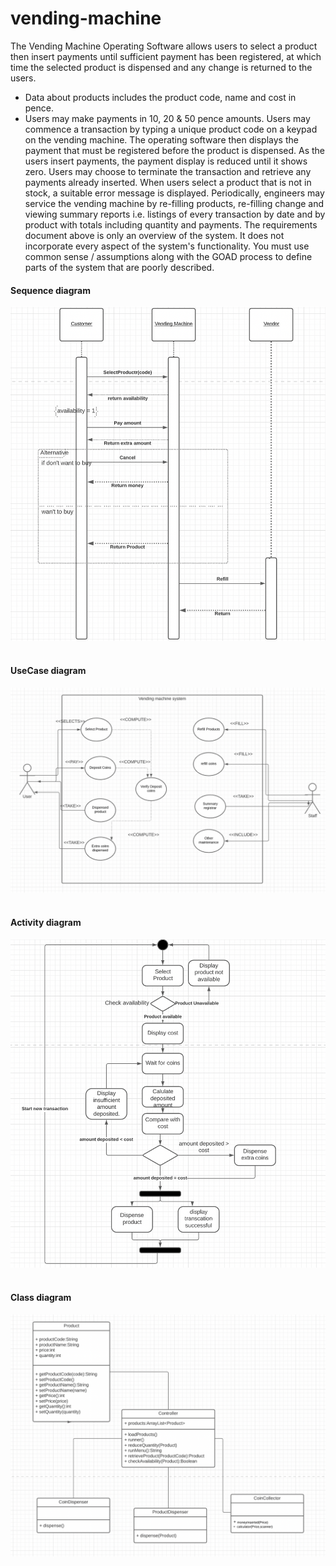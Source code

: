 # vending-machine

The Vending Machine Operating Software allows users to select a product then insert payments until sufficient payment has been registered, at which time the selected product is dispensed and any change is returned to the users. 
- Data about products includes the product code, name and cost in pence. 
- Users may make payments in 10, 20 & 50 pence amounts. 
Users may commence a transaction by typing a unique product code on a keypad on the vending machine. The operating software then displays the payment that must be registered before the product is dispensed. As the users insert payments, the payment display is reduced until it shows zero. Users may choose to terminate the transaction and retrieve any payments already inserted. When users select a product that is not in stock, a suitable error message is displayed. 
Periodically, engineers may service the vending machine by re-filling products, re-filling change and viewing summary reports i.e. listings of every transaction by date and by product with totals including quantity and payments. 
The requirements document above is only an overview of the system. It does not incorporate every aspect of the system's functionality. You must use common sense / assumptions along with the GOAD process to define parts of the system that are poorly described. 

<p>
  
  <h4>Sequence diagram</h4>
  <img src="https://github.com/parmarakhil/vending-machine/blob/main/UML%20Sequence%20diagram.png" alt="Sequence diagram" >
  <br>
  <br>
  
  <h4>UseCase diagram</h4>
  <img src="https://github.com/parmarakhil/vending-machine/blob/main/UML%20Use%20Case.png" alt="Usecase diagram" >
  <br>
  <br>
  
  
  <h4>Activity diagram</h4>
  <img src="https://github.com/parmarakhil/vending-machine/blob/main/UML%20activity%20diagram.png" alt="Activity diagram" >
  <br>
  <br>
  
  <h4>Class diagram</h4>
  <img src="https://github.com/parmarakhil/vending-machine/blob/main/UML%20class%20diagram.png" alt="Class diagram" >
  <br>
  <br>
  
</p


